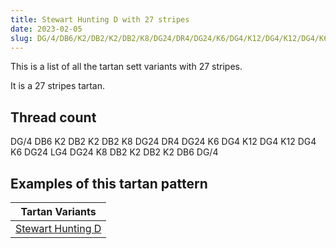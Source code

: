```yaml
---
title: Stewart Hunting D with 27 stripes
date: 2023-02-05
slug: DG/4/DB6/K2/DB2/K2/DB2/K8/DG24/DR4/DG24/K6/DG4/K12/DG4/K12/DG4/K6/DG24/LG4/DG24/K8/DB2/K2/DB2/K2/DB6/DG/4
---
```

This is a list of all the tartan sett variants with 27 stripes.

It is a 27 stripes tartan.


## Thread count
DG/4 DB6 K2 DB2 K2 DB2 K8 DG24 DR4 DG24 K6 DG4 K12 DG4 K12 DG4 K6 DG24 LG4 DG24 K8 DB2 K2 DB2 K2 DB6 DG/4

## Examples of this tartan pattern

| Tartan Variants |
|---------------|
| [Stewart Hunting D](/variants/dg/4/db6/k2/db2/k2/db2/k8/dg24/dr4/dg24/k6/dg4/k12/dg4/k12/dg4/k6/dg24/lg4/dg24/k8/db2/k2/db2/k2/db6/dg/4-db000052-dg11450d-draa0000-k000000-lgaaaa00)||
